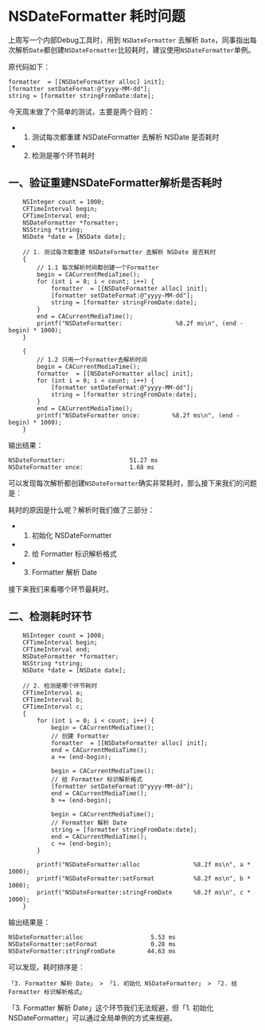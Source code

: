 # NSDateFormatter 耗时问题

上周写一个内部Debug工具时，用到 `NSDateFormatter` 去解析 `Date`，同事指出每次解析`Date`都创建`NSDateFormatter`比较耗时，建议使用`NSDateFormatter`单例。

原代码如下：

```
formatter  = [[NSDateFormatter alloc] init];
[formatter setDateFormat:@"yyyy-MM-dd"];
string = [formatter stringFromDate:date];
```

今天周末做了个简单的测试，主要是两个目的：

- 1. 测试每次都重建 NSDateFormatter 去解析 NSDate 是否耗时
- 2. 检测是哪个环节耗时

## 一、验证重建NSDateFormatter解析是否耗时

```
    NSInteger count = 1000;
    CFTimeInterval begin;
    CFTimeInterval end;
    NSDateFormatter *formatter;
    NSString *string;
    NSDate *date = [NSDate date];
    
    // 1. 测试每次都重建 NSDateFormatter 去解析 NSDate 是否耗时
    {
        // 1.1 每次解析时间都创建一个Formatter
        begin = CACurrentMediaTime();
        for (int i = 0; i < count; i++) {
            formatter  = [[NSDateFormatter alloc] init];
            [formatter setDateFormat:@"yyyy-MM-dd"];
            string = [formatter stringFromDate:date];
        }
        end = CACurrentMediaTime();
        printf("NSDateFormatter:               %8.2f ms\n", (end - begin) * 1000);
    }
    
    {
        // 1.2 只用一个Formatter去解析时间
        begin = CACurrentMediaTime();
        formatter  = [[NSDateFormatter alloc] init];
        for (int i = 0; i < count; i++) {
            [formatter setDateFormat:@"yyyy-MM-dd"];
            string = [formatter stringFromDate:date];
        }
        end = CACurrentMediaTime();
        printf("NSDateFormatter once:         %8.2f ms\n", (end - begin) * 1000);
    }
```

输出结果：

```
NSDateFormatter:                  51.27 ms
NSDateFormatter once:             1.68 ms
```

可以发现每次解析都创建`NSDateFormatter`确实非常耗时，那么接下来我们的问题是：

耗时的原因是什么呢？解析时我们做了三部分：

- 1. 初始化 NSDateFormatter
- 2. 给 Formatter 标识解析格式
- 3. Formatter 解析 Date

接下来我们来看哪个环节最耗时。

## 二、检测耗时环节

```
    NSInteger count = 1000;
    CFTimeInterval begin;
    CFTimeInterval end;
    NSDateFormatter *formatter;
    NSString *string;
    NSDate *date = [NSDate date];
    
    // 2. 检测是哪个环节耗时
    CFTimeInterval a;
    CFTimeInterval b;
    CFTimeInterval c;
    {
        for (int i = 0; i < count; i++) {
            begin = CACurrentMediaTime();
            // 创建 Formatter
            formatter  = [[NSDateFormatter alloc] init];
            end = CACurrentMediaTime();
            a += (end-begin);
            
            begin = CACurrentMediaTime();
            // 给 Formatter 标识解析格式
            [formatter setDateFormat:@"yyyy-MM-dd"];
            end = CACurrentMediaTime();
            b += (end-begin);
            
            begin = CACurrentMediaTime();
            // Formatter 解析 Date
            string = [formatter stringFromDate:date];
            end = CACurrentMediaTime();
            c += (end-begin);
        }
        
        printf("NSDateFormatter:alloc               %8.2f ms\n", a * 1000);
        printf("NSDateFormatter:setFormat           %8.2f ms\n", b * 1000);
        printf("NSDateFormatter:stringFromDate      %8.2f ms\n", c * 1000);
    }
```

输出结果是：

```
NSDateFormatter:alloc                   5.53 ms
NSDateFormatter:setFormat               0.28 ms
NSDateFormatter:stringFromDate         44.63 ms
```

可以发现，耗时排序是：

```
「3. Formatter 解析 Date」 > 「1. 初始化 NSDateFormatter」 > 「2. 给 Formatter 标识解析格式」
```

「3. Formatter 解析 Date」这个环节我们无法规避，但「1. 初始化 NSDateFormatter」可以通过全局单例的方式来规避。


